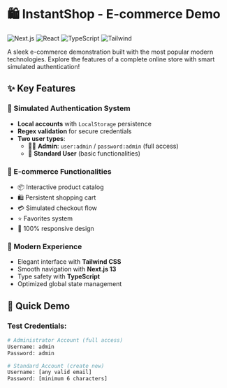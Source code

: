 # 🛍️ InstantShop - E-commerce Demo

![Next.js](https://img.shields.io/badge/Next.js-15.5-black?style=for-the-badge&logo=next.js)
![React](https://img.shields.io/badge/React-18-61DAFB?style=for-the-badge&logo=react)
![TypeScript](https://img.shields.io/badge/TypeScript-5.0-3178C6?style=for-the-badge&logo=typescript)
![Tailwind](https://img.shields.io/badge/Tailwind-4.1-38B2AC?style=for-the-badge&logo=tailwind-css)

A sleek e-commerce demonstration built with the most popular modern technologies. Explore the features of a complete online store with smart simulated authentication!

## ✨ Key Features

### 🔐 Simulated Authentication System
- **Local accounts** with `LocalStorage` persistence
- **Regex validation** for secure credentials
- **Two user types**:
  - 👨‍💼 **Admin**: `user:admin` / `password:admin` (full access)
  - 👤 **Standard User** (basic functionalities)

### 🛒 E-commerce Functionalities
- 📦 Interactive product catalog
- 🛍️ Persistent shopping cart
- 💳 Simulated checkout flow
- ⭐ Favorites system
- 📱 100% responsive design

### 🎨 Modern Experience
- Elegant interface with **Tailwind CSS**
- Smooth navigation with **Next.js 13**
- Type safety with **TypeScript**
- Optimized global state management

## 🚀 Quick Demo

### Test Credentials:
```bash
# Administrator Account (full access)
Username: admin
Password: admin

# Standard Account (create new)
Username: [any valid email]
Password: [minimum 6 characters]
